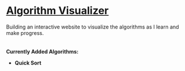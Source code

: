 # [Algorithm Visualizer](https://logolica99.github.io/Algorithm-visualizer/)

Building an interactive website to visualize the algorithms as I learn and make progress.<br /><br /><br />
**Currently Added Algorithms:**
- **Quick Sort**

